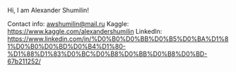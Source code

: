 Hi, I am Alexander Shumilin!

Contact info: awshumilin@mail.ru
Kaggle: https://www.kaggle.com/alexandershumilin
LinkedIn: https://www.linkedin.com/in/%D0%B0%D0%BB%D0%B5%D0%BA%D1%81%D0%B0%D0%BD%D0%B4%D1%80-%D1%88%D1%83%D0%BC%D0%B8%D0%BB%D0%B8%D0%BD-67b211252/

